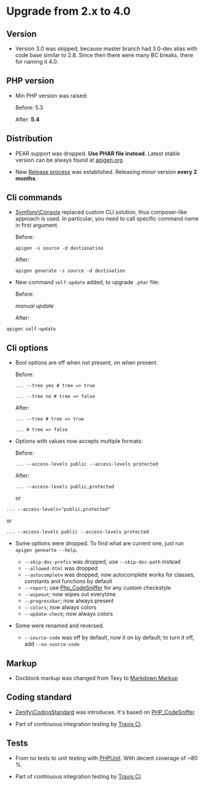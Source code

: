 # Upgrade from 2.x to 4.0 


## Version

- Version 3.0 was skipped, because master branch had 3.0-dev alias with code base similar to 2.8.
  Since then there were many BC breaks, there for naming it 4.0.  


## PHP version

- Min PHP version was raised:
 
  Before: 5.3
  
  After: **5.4**


## Distribution

- PEAR support was dropped. **Use PHAR file instead**. Latest stable version can be always found at [apigen.org](http://apigen.org)

- New [Release process](wiki/Release-Process) was established. Releasing minor version **every 2 months**. 


## Cli commands

- [Symfony\Console](https://github.com/symfony/Console) replaced custom CLI solution, thus composer-like approach is used.
  In particular, you need to call specific command name in first argument.

  Before:
  
  `apigen -s source -d destionatino`
  
  After:
  
  `apigen generate -s source -d destination`
  
- New command `self-update` added, to upgrade `.phar` file:  

  Before:
  
  *manual update*
  
  After:
    
 `apigen self-update`


## Cli options

- Bool options are off when not present, on when present.
  
  Before:
  
  `... --tree yes # tree => true`

  `... --tree no # tree => false`
  
   After:
   
   `... --tree # tree => true`

   `... # tree => false`

- Options with values now accepts multiple formats:

  Before:
  
  `... --access-levels public --access-levels protected`
  
  After:

  `... --access-levels public,protected`
  
  or
  
 `... --access-levels="public,protected"`

  or 

 `... --access-levels public --access-levels protected`
  

- Some options were dropped. To find what are current one, just run `apigen genearte --help`.

  - `--skip-doc-prefix` was dropped, use `--skip-doc-path` instead
  - `--allowed-html` was dropped
  - `--autocomplete` was dropped; now autocomplete works for classes, constants and functions by default
  - `--report`; use [Php_CodeSniffer](https://github.com/squizlabs/PHP_CodeSniffer) for any custom checkstyle
  - `--wipeout`; now wipes out everytime
  - `--progressbar`; now always present
  - `--colors`; now always colors
  - `--update-check`; now always colors
  
- Some were renamed and reversed.
  
  - `--source-code` was off by default, now it on by default; to turn it off, add `--no-source-code`  


## Markup

- Docblock markup was changed from Texy to [Markdown Markup](https://github.com/michelf/php-markdown)


## Coding standard

- [Zenify\CodingStandard](https://github.com/Zenify/CodingStandard) was introduces. It's based on [PHP_CodeSniffer](https://github.com/squizlabs/PHP_CodeSniffer)

- Part of continuous integration testing by [Travis CI](http://travis-ci.org).


## Tests

- From no tests to unit testing with [PHPUnit](https://github.com/sebastianbergmann/phpunit). With decent coverage of ~80 %.

- Part of continuous integration testing by [Travis CI](http://travis-ci.org).
